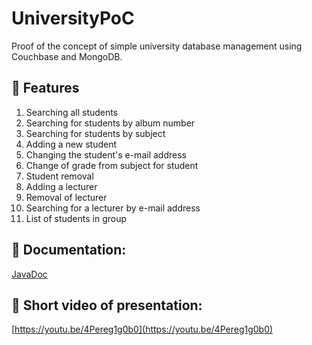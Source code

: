 # UniversityPoC
Proof of the concept of simple university database management using Couchbase and MongoDB.

## 🚀  Features
 1. Searching all students
 2. Searching for students by album number
 3. Searching for students by subject
 4. Adding a new student
 5. Changing the student's e-mail address
 6. Change of grade from subject for student 
 7. Student removal
 8. Adding a lecturer
 9. Removal of lecturer
 10. Searching for a lecturer by e-mail address
 11. List of students in group


## 📖  Documentation:

[JavaDoc](https://github.com/SimpleMethod/UniversityPoC/tree/master/javaDoc)


## 🎥  Short video of presentation:

[https://youtu.be/4Pereg1g0b0](https://youtu.be/4Pereg1g0b0)
